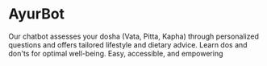 # AyurBot
Our chatbot assesses your dosha (Vata, Pitta, Kapha) through personalized questions and offers tailored lifestyle and dietary advice. Learn dos and don'ts for optimal well-being. Easy, accessible, and empowering
